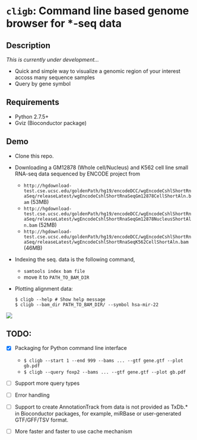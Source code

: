 # `cligb`: Command line based genome browser for *-seq data
## Description
_This is currently under development..._

* Quick and simple way to visualize a genomic region of your interest accoss many sequence samples
* Query by gene symbol

## Requirements
* Python 2.7.5+
* Gviz (Bioconductor package)
 
## Demo
* Clone this repo.
* Downloading a GM12878 (Whole cell/Nucleus) and K562 cell line small RNA-seq data sequenced by ENCODE project from 
 	* `http://hgdownload-test.cse.ucsc.edu/goldenPath/hg19/encodeDCC/wgEncodeCshlShortRnaSeq/releaseLatest/wgEncodeCshlShortRnaSeqGm12878CellShortAln.bam` (53MB)
 	* `http://hgdownload-test.cse.ucsc.edu/goldenPath/hg19/encodeDCC/wgEncodeCshlShortRnaSeq/releaseLatest/wgEncodeCshlShortRnaSeqGm12878NucleusShortAln.bam` (52MB)
 	* `http://hgdownload-test.cse.ucsc.edu/goldenPath/hg19/encodeDCC/wgEncodeCshlShortRnaSeq/releaseLatest/wgEncodeCshlShortRnaSeqK562CellShortAln.bam` (46MB)
* Indexing the seq. data is the following command,
	* `samtools index bam file`
	* move it to `PATH_TO_BAM_DIR`
* Plotting alignment data: 

	```
    $ cligb --help # Show help message
	$ cligb --bam_dir PATH_TO_BAM_DIR/ --symbol hsa-mir-22
	```

![](https://dl.dropboxusercontent.com/u/8677629/gb-demo.png)

## TODO:
- [x] Packaging for Python command line interface
	* `$ cligb --start 1 --end 999 --bams ... --gtf gene.gtf --plot gb.pdf`
	* `$ cligb --query foxp2 --bams ... --gtf gene.gtf --plot gb.pdf`
- [ ] Support more query types
- [ ] Error handling
- [ ] Support to create AnnotationTrack from data is not provided as  TxDb.* in Bioconductor packages, for example, miRBase or user-generated GTF/GFF/TSV format.
- [ ] More faster and faster to use cache mechanism

